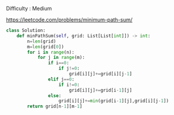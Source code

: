 Difficulty : Medium 

https://leetcode.com/problems/minimum-path-sum/ 

```python
class Solution:
    def minPathSum(self, grid: List[List[int]]) -> int:
        n=len(grid)
        m=len(grid[0])
        for i in range(n):
            for j in range(m):
                if i==0:
                    if j!=0:
                        grid[i][j]+=grid[i][j-1]
                elif j==0:
                    if i!=0:
                        grid[i][j]+=grid[i-1][j]
                else:
                    grid[i][j]+=min(grid[i-1][j],grid[i][j-1])
        return grid[n-1][m-1]
```        

